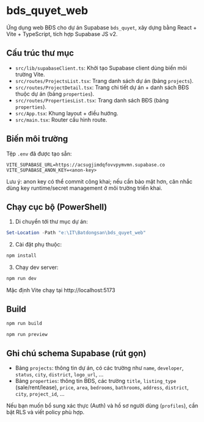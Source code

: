 # bds_quyet_web

Ứng dụng web BĐS cho dự án Supabase `bds_quyet`, xây dựng bằng React + Vite + TypeScript, tích hợp Supabase JS v2.

## Cấu trúc thư mục

- `src/lib/supabaseClient.ts`: Khởi tạo Supabase client dùng biến môi trường Vite.
- `src/routes/ProjectsList.tsx`: Trang danh sách dự án (bảng `projects`).
- `src/routes/ProjectDetail.tsx`: Trang chi tiết dự án + danh sách BĐS thuộc dự án (bảng `properties`).
- `src/routes/PropertiesList.tsx`: Trang danh sách BĐS (bảng `properties`).
- `src/App.tsx`: Khung layout + điều hướng.
- `src/main.tsx`: Router cấu hình route.

## Biến môi trường

Tệp `.env` đã được tạo sẵn:

```
VITE_SUPABASE_URL=https://acsugjimdqfovvpymvmn.supabase.co
VITE_SUPABASE_ANON_KEY=<anon-key>
```

Lưu ý: anon key có thể commit công khai; nếu cần bảo mật hơn, cân nhắc dùng key runtime/secret management ở môi trường triển khai.

## Chạy cục bộ (PowerShell)

1. Di chuyển tới thư mục dự án:

```powershell
Set-Location -Path "e:\IT\Batdongsan\bds_quyet_web"
```

2. Cài đặt phụ thuộc:

```powershell
npm install
```

3. Chạy dev server:

```powershell
npm run dev
```

Mặc định Vite chạy tại http://localhost:5173

## Build

```powershell
npm run build
```

```powershell
npm run preview
```

## Ghi chú schema Supabase (rút gọn)

- Bảng `projects`: thông tin dự án, có các trường như `name`, `developer`, `status`, `city`, `district`, `logo_url`, ...
- Bảng `properties`: thông tin BĐS, các trường `title`, `listing_type` (sale/rent/lease), `price`, `area`, `bedrooms`, `bathrooms`, `address`, `district`, `city`, `project_id`, ...

Nếu bạn muốn bổ sung xác thực (Auth) và hồ sơ người dùng (`profiles`), cần bật RLS và viết policy phù hợp.
